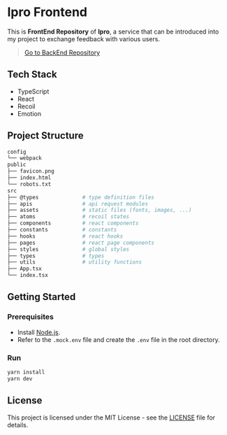 # Ipro Frontend

This is **FrontEnd Repository** of **Ipro**, a service that can be introduced into my project to exchange feedback with various users.

> [Go to BackEnd Repository](https://github.com/skmn3/Ipro_Backend)

## Tech Stack

- TypeScript
- React
- Recoil
- Emotion

## Project Structure

```bash
config
└── webpack
public
├── favicon.png
├── index.html
└── robots.txt
src
├── @types              # type definition files
├── apis                # api request modules
├── assets              # static files (fonts, images, ...)
├── atoms               # recoil states
├── components          # react components
├── constants           # constants
├── hooks               # react hooks
├── pages               # react page components
├── styles              # global styles
├── types               # types
├── utils               # utility functions
├── App.tsx
└── index.tsx
```

## Getting Started

### Prerequisites

- Install [Node.js](https://nodejs.org/).
- Refer to the `.mock.env` file and create the `.env` file in the root directory.

### Run

```bash
yarn install
yarn dev
```

## License

This project is licensed under the MIT License - see the [LICENSE](./LICENSE) file for details.
